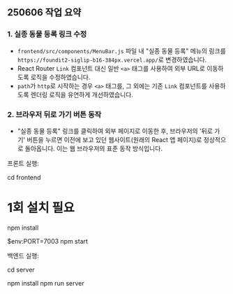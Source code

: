 ## 250606 작업 요약

### 1. 실종 동물 등록 링크 수정
- `frontend/src/components/MenuBar.js` 파일 내 "실종 동물 등록" 메뉴의 링크를 `https://foundit2-siglip-b16-384px.vercel.app/`로 변경하였습니다.
- React Router `Link` 컴포넌트 대신 일반 `<a>` 태그를 사용하여 외부 URL로 이동하도록 로직을 수정하였습니다.
- `path`가 `http`로 시작하는 경우 `<a>` 태그를, 그 외에는 기존 `Link` 컴포넌트를 사용하도록 렌더링 로직을 유연하게 개선하였습니다.

### 2. 브라우저 뒤로 가기 버튼 동작
- "실종 동물 등록" 링크를 클릭하여 외부 페이지로 이동한 후, 브라우저의 '뒤로 가기' 버튼을 누르면 이전에 보고 있던 웹사이트(원래의 React 앱 페이지)로 정상적으로 돌아옵니다. 이는 웹 브라우저의 표준 동작 방식입니다.

프론트 실행:


cd frontend

# 1회 설치 필요 
npm install

 $env:PORT=7003
npm start

백엔드 실행:

cd server

npm install
npm run server